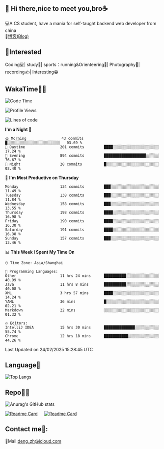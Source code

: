 👋 Hi there,nice to meet you,bro☕
---
💻A CS student, have a mania for self-taught backend web developer from china   
📌[博客(Blog)](https://github.com/HealUP/MyBlog)

 <!-- waka-box start -->
 <!-- waka-box end -->
 
🧲**Interested**
--
Coding💻| study📖| sports：running&Orienteering🏃‍| Photography📸| recording✍️| Interesting😁

WakaTime👨‍💻
---
<!--START_SECTION:waka-->
![Code Time](http://img.shields.io/badge/Code%20Time-2%2C560%20hrs%2021%20mins-blue)

![Profile Views](http://img.shields.io/badge/Profile%20Views-4-blue)

![Lines of code](https://img.shields.io/badge/From%20Hello%20World%20I%27ve%20Written-205.1%20thousand%20lines%20of%20code-blue)

**I'm a Night 🦉** 

```text
🌞 Morning                43 commits          █░░░░░░░░░░░░░░░░░░░░░░░░   03.69 % 
🌆 Daytime                201 commits         ████░░░░░░░░░░░░░░░░░░░░░   17.24 % 
🌃 Evening                894 commits         ███████████████████░░░░░░   76.67 % 
🌙 Night                  28 commits          █░░░░░░░░░░░░░░░░░░░░░░░░   02.40 % 
```
📅 **I'm Most Productive on Thursday** 

```text
Monday                   134 commits         ███░░░░░░░░░░░░░░░░░░░░░░   11.49 % 
Tuesday                  138 commits         ███░░░░░░░░░░░░░░░░░░░░░░   11.84 % 
Wednesday                158 commits         ███░░░░░░░░░░░░░░░░░░░░░░   13.55 % 
Thursday                 198 commits         ████░░░░░░░░░░░░░░░░░░░░░   16.98 % 
Friday                   190 commits         ████░░░░░░░░░░░░░░░░░░░░░   16.30 % 
Saturday                 191 commits         ████░░░░░░░░░░░░░░░░░░░░░   16.38 % 
Sunday                   157 commits         ███░░░░░░░░░░░░░░░░░░░░░░   13.46 % 
```


📊 **This Week I Spent My Time On** 

```text
🕑︎ Time Zone: Asia/Shanghai

💬 Programming Languages: 
Other                    11 hrs 24 mins      ██████████░░░░░░░░░░░░░░░   40.99 % 
Java                     11 hrs 8 mins       ██████████░░░░░░░░░░░░░░░   40.08 % 
XML                      3 hrs 57 mins       ████░░░░░░░░░░░░░░░░░░░░░   14.24 % 
YAML                     36 mins             █░░░░░░░░░░░░░░░░░░░░░░░░   02.21 % 
Markdown                 22 mins             ░░░░░░░░░░░░░░░░░░░░░░░░░   01.32 % 

🔥 Editors: 
IntelliJ IDEA            15 hrs 30 mins      ██████████████░░░░░░░░░░░   55.74 % 
Chrome                   12 hrs 18 mins      ███████████░░░░░░░░░░░░░░   44.26 % 
```


 Last Updated on 24/02/2025 15:28:45 UTC
<!--END_SECTION:waka-->

Language🚀
---
[![Top Langs](https://github-readme-stats.vercel.app/api/top-langs/?username=HealUP&layout=compact&hide_border=true)](https://github.com/HealUP)

Repo🧑‍💻
---
![Anurag's GitHub stats](https://github-readme-stats.vercel.app/api?username=HealUP&count_private=true&show_icons=true&theme=gruvbox&hide_border=true) 

[![Readme Card](https://github-readme-stats.vercel.app/api/pin/?username=HealUP&repo=InternetEy&theme=transparent)](https://github.com/HealUP/InternetEy) &emsp;
[![Readme Card](https://github-readme-stats.vercel.app/api/pin/?username=HealUP&repo=CampusExperience&theme=transparent)](https://github.com/HealUP/CampusExperience)


Contact me📱:
---
📮Mail:deng_zh@icloud.com  
